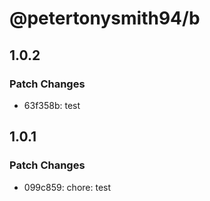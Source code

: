 # @petertonysmith94/b

## 1.0.2

### Patch Changes

- 63f358b: test

## 1.0.1

### Patch Changes

- 099c859: chore: test
